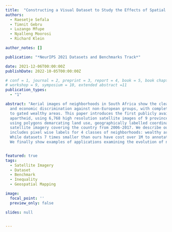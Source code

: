 ```yaml
---
title:  "Constructing a Visual Dataset to Study the Effects of Spatial Apartheid in South Africa"
authors:
  - Raesetje Sefala
  - Timnit Gebru
  - Luzango Mfupe
  - Nyalleng Moorosi
  - Richard Klein

author_notes: []

publication: "*NeurIPS 2021 Datasets and Benchmarks Track*"

date: 2021-12-06T00:00:00Z
publishDate: 2022-10-05T00:00:00Z

# conf = 1, journal = 2, preprint = 3, report = 4, book = 5, book chapter = 6, thesis = 7, patent = 9
# workshop = 9, symposium = 10, extended abstract =11
publication_types:
  - "1"

abstract: "Aerial images of neighborhoods in South Africa show the clear legacy of Apartheid, a former policy of political 
  and economic discrimination against non-European groups, with completely segregated neighborhoods of townships next 
  to gated wealthy areas. This paper introduces the first publicly available dataset to study the evolution of spatial 
  apartheid, using 6,768 high resolution satellite images of 9 provinces in South Africa. Our dataset was created 
  using polygons demarcating land use, geographically labelled coordinates of buildings in South Africa, and high resolution
  satellite imagery covering the country from 2006-2017. We describe our iterative process to create this dataset, which 
  includes pixel wise labels for 4 classes of neighborhoods: wealthy areas, non wealthy areas, non residential neighborhoods and vacant land.
  While datasets 7 times smaller than ours have cost over 1M to annotate, our dataset was created with highly constrained resources. 
  We finally show examples of applications examining the evolution of neighborhoods in South Africa using our dataset."


featured: true
tags:
  - Satellite Imagery
  - Dataset
  - Benchmark
  - Inequality
  - Geospatial Mapping

image:
  focal_point: ''
  preview_only: false

slides: null


---
```

